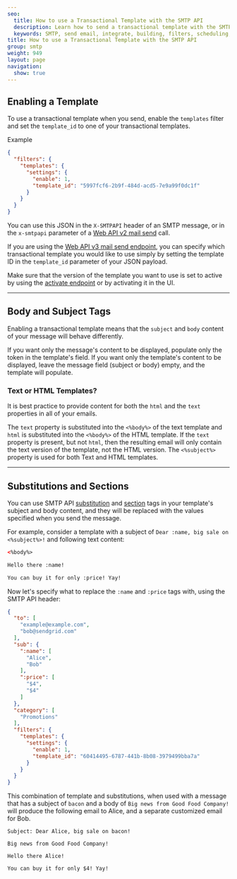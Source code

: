 ```yaml
---
seo:
  title: How to use a Transactional Template with the SMTP API
  description: Learn how to send a transactional template with the SMTP API.
  keywords: SMTP, send email, integrate, building, filters, scheduling, substitution, suppression groups, unique arguments, recipients, transactional template
title: How to use a Transactional Template with the SMTP API
group: smtp
weight: 949
layout: page
navigation:
  show: true
---
```


## 	Enabling a Template

To use a transactional template when you send, enable the `templates`
filter and set the `template_id` to one of your transactional templates.

Example
```json
{
  "filters": {
    "templates": {
      "settings": {
        "enable": 1,
        "template_id": "5997fcf6-2b9f-484d-acd5-7e9a99f0dc1f"
      }
    }
  }
}
```

You can use this JSON in the `X-SMTPAPI` header of an SMTP message, or in
the `x-smtpapi` parameter of a [Web API v2 mail send]({{root_url}}/API_Reference/Web_API/mail.html#-send) call.

If you are using the [Web API v3 mail send endpoint]({{root_url}}/API_Reference/Web_API_v3/Mail/index.html), you can specify which transactional template you would like to use simply by setting the template ID in the `template_id` parameter of your JSON payload.

<call-out>

Make sure that the version of the template you want to use is set to active
by using the [activate endpoint]({{root_url}}/API_Reference/Web_API_v3/Transactional_Templates/versions.html#-POST) or by activating it in the
UI.

</call-out>

* * * * *

## 	Body and Subject Tags

Enabling a transactional template means that the `subject` and `body`
content of your message will behave differently.

If you want only the message's content to be displayed, populate only the token in the template's field.
If you want only the template's content to be displayed, leave the message field (subject or body) empty, and the template will populate.

 ### 	Text or HTML Templates?

<call-out>

It is best practice to provide content for both the ```html``` and the ```text``` properties in all of your emails.

</call-out>

The ```text``` property is substituted into the `<%body%>` of the text template and ```html``` is substituted into the `<%body%>` of the HTML template. If the ```text``` property is present, but not ```html```, then the resulting email will only contain the text version of the template, not the HTML version. The `<%subject%>` property is used for both Text and HTML templates.

* * * * *

## 	Substitutions and Sections

You can use SMTP API
[substitution]({{root_url}}/for-developers/sending-email/substitution-tags/)
and [section]({{root_url}}/for-developers/sending-email/section-tags/)
tags in your template's subject and body content, and they will be replaced with the values
specified when you send the message.

For example, consider a template with a subject of `Dear :name, big sale on <%subject%>!` and following text content:

```html
<%body%>

Hello there :name!

You can buy it for only :price! Yay!
```

Now let's specify what to replace the `:name` and `:price` tags with,
using the SMTP API header:

```json
{
  "to": [
    "example@example.com",
    "bob@sendgrid.com"
  ],
  "sub": {
    ":name": [
      "Alice",
      "Bob"
    ],
    ":price": [
      "$4",
      "$4"
    ]
  },
  "category": [
    "Promotions"
  ],
  "filters": {
    "templates": {
      "settings": {
        "enable": 1,
        "template_id": "60414495-6787-441b-8b08-3979499bba7a"
      }
    }
  }
}
```

This combination of template and substitutions, when used with a message
that has a subject of `bacon` and a body of `Big news from Good Food
Company!` will produce the following email to Alice, and a separate
customized email for Bob.

```
Subject: Dear Alice, big sale on bacon!

Big news from Good Food Company!

Hello there Alice!

You can buy it for only $4! Yay!
```
